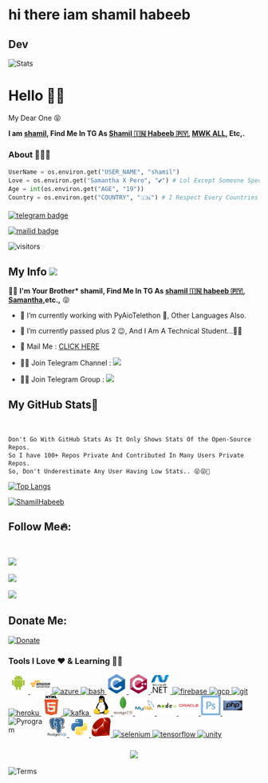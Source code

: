 
# hi there iam shamil habeeb
## Dev
![Stats](https://github-readme-stats.vercel.app/api?username=shamilhabeebnelli&show_icons=true&count_private=true&theme=dark)
# Hello 👋🏻

My Dear One 😝

<b> I am [shamil](https://github.com/shamilhabeebnelli), 
Find Me In TG As [Shamil 🇮🇳 Habeeb 🇵🇾](https://telegram.dog/shamilnelli), [MWK ALL](https://telegram.dog/mwklinks), Etc,. </b>

### About 🙋🏻‍♂️
```python
UserName = os.environ.get("USER_NAME", "shamil")
Love = os.environ.get("Samantha X Pero", "💕") # Lol Except Someone Special ( Don't Ask Who Is It )
Age = int(os.environ.get("AGE", "19"))
Country = os.environ.get("COUNTRY", "🇮🇳") # I Respect Every Countries Soviernity(Republic)
```
#### 
[![telegram badge](https://img.shields.io/badge/shamil🇮🇳%20habeeb🇵🇾-30302f?style=for-the-badge&logo=telegram)](https://t.me/shamilnelli)

[![mailid badge](https://img.shields.io/badge/shamil%20habeeb-30302f?style=for-the-badge&logo=gmail)](mailto:shamilhabeeb5@gmail.com)

![visitors](https://visitor-badge.laobi.icu/badge?page_id=HeimanPictures)


## My Info <img src="https://github.com/shamilhabeebnelli/shamilhabeebnelli/blob/main/Design/Hi.gif" width="30px"></h2>

👋🏻 <b>I'm Your Brother* shamil, Find Me In TG As [shamil 🇮🇳 habeeb 🇵🇾](https://telegram.me/shamilnelli), [Samantha](https://telegram.me/shamilXsamanthabot),etc.,</b> 😝

- 🔭 I’m currently working with PyAioTelethon 🤪, Other Languages Also.

- 🌱 I’m currently passed plus 2 😉, And I Am A Technical Student...👨‍⚕️

- 💬 Mail Me : [CLICK HERE](mailto:shamilhabeeb5@gmail.com)

- 👨‍💻 Join Telegram Channel : <a href="https://t.me/mwklinks"><img src="https://img.shields.io/badge/Telegram-Join%20Telegram%20Channel-blue.svg?logo=telegram"></a>

- 👨‍💻 Join Telegram Group : <a href="https://t.me/redbullfed"><img src="https://img.shields.io/badge/Telegram-Join%20Telegram%20Group-blue.svg?logo=telegram"></a>


## My GitHub Stats💛


<br>
    
```
Don't Go With GitHub Stats As It Only Shows Stats Of the Open-Source Repos. 
So I have 100+ Repos Private And Contributed In Many Users Private Repos.
So, Don't Underestimate Any User Having Low Stats.. 😝😝🤪
```

[![Top Langs](https://github-readme-stats.vercel.app/api/top-langs/?username=ShamilHabeebnelli&layout=compact&theme=radical)](https://github.com/shamilhabeebnelli)


<p align="left"> <a href="https://github.com/ryo-ma/github-profile-trophy"><img src="https://github-profile-trophy.vercel.app/?username=shamilhabeebnelli" alt="ShamilHabeeb" /></a> </p>

    
## Follow Me🔥:

<br>

<p align="left">
<a href="https://telegram.me/shamilneelli"><img src="https://img.shields.io/badge/MySelf-Shamil%20Habeeb-blue?style=for-the-badge&logo=telegram"></a>
</p>
<p align="left">
<a href="https://github.com/shamilhabeebnelli"><img src="https://img.shields.io/badge/GitHub-Follow%20on%20GitHub-active.svg?style=for-the-badge&logo=github"></a>
</p>
<p align="left">
<a href="https://www.instagram.com/_shamil.habeeb_/"><img src="https://img.shields.io/badge/Instagram-Shanu%20Shazz-blueviolet?style=for-the-badge&logo=instagram"></a>
</p>


## Donate Me:
[![Donate](https://img.shields.io/badge/Donate%20Us-Donate-darkgreen?style=for-the-badge)](wa.me/+919496300461)


#####

<h3 align="left">Tools I Love ♥️ & Learning 👨‍💻</h3>


<p align="left"> <a href="https://developer.android.com" target="_blank"> <img src="https://raw.githubusercontent.com/devicons/devicon/master/icons/android/android-original-wordmark.svg" alt="android" width="40" height="40"/> </a> <a href="https://aws.amazon.com" target="_blank"> <img src="https://raw.githubusercontent.com/devicons/devicon/master/icons/amazonwebservices/amazonwebservices-original-wordmark.svg" alt="aws" width="40" height="40"/> </a> <a href="https://azure.microsoft.com/en-in/" target="_blank"> <img src="https://www.vectorlogo.zone/logos/microsoft_azure/microsoft_azure-icon.svg" alt="azure" width="40" height="40"/> </a> <a href="https://www.gnu.org/software/bash/" target="_blank"> <img src="https://www.vectorlogo.zone/logos/gnu_bash/gnu_bash-icon.svg" alt="bash" width="40" height="40"/> </a> <a href="https://www.cprogramming.com/" target="_blank"> <img src="https://raw.githubusercontent.com/devicons/devicon/master/icons/c/c-original.svg" alt="c" width="40" height="40"/> </a> <a href="https://www.w3schools.com/cpp/" target="_blank"> <img src="https://raw.githubusercontent.com/devicons/devicon/master/icons/cplusplus/cplusplus-original.svg" alt="cplusplus" width="40" height="40"/> </a> <a href="https://dotnet.microsoft.com/" target="_blank"> <img src="https://raw.githubusercontent.com/devicons/devicon/master/icons/dot-net/dot-net-original-wordmark.svg" alt="dotnet" width="40" height="40"/> </a> <a href="https://firebase.google.com/" target="_blank"> <img src="https://www.vectorlogo.zone/logos/firebase/firebase-icon.svg" alt="firebase" width="40" height="40"/> </a> <a href="https://cloud.google.com" target="_blank"> <img src="https://www.vectorlogo.zone/logos/google_cloud/google_cloud-icon.svg" alt="gcp" width="40" height="40"/> </a> <a href="https://git-scm.com/" target="_blank"> <img src="https://www.vectorlogo.zone/logos/git-scm/git-scm-icon.svg" alt="git" width="40" height="40"/> </a> <a href="https://heroku.com" target="_blank"> <img src="https://www.vectorlogo.zone/logos/heroku/heroku-icon.svg" alt="heroku" width="40" height="40"/> </a> <a href="https://www.w3.org/html/" target="_blank"> <img src="https://raw.githubusercontent.com/devicons/devicon/master/icons/html5/html5-original-wordmark.svg" alt="html5" width="40" height="40"/> </a> <a href="https://kafka.apache.org/" target="_blank"> <img src="https://www.vectorlogo.zone/logos/apache_kafka/apache_kafka-icon.svg" alt="kafka" width="40" height="40"/> </a> <a href="https://www.linux.org/" target="_blank"> <img src="https://raw.githubusercontent.com/devicons/devicon/master/icons/linux/linux-original.svg" alt="linux" width="40" height="40"/> </a> <a href="https://www.mongodb.com/" target="_blank"> <img src="https://raw.githubusercontent.com/devicons/devicon/master/icons/mongodb/mongodb-original-wordmark.svg" alt="mongodb" width="40" height="40"/> </a> <a href="https://www.mysql.com/" target="_blank"> <img src="https://raw.githubusercontent.com/devicons/devicon/master/icons/mysql/mysql-original-wordmark.svg" alt="mysql" width="40" height="40"/> </a> <a href="https://nodejs.org" target="_blank"> <img src="https://raw.githubusercontent.com/devicons/devicon/master/icons/nodejs/nodejs-original-wordmark.svg" alt="nodejs" width="40" height="40"/> </a> <a href="https://www.oracle.com/" target="_blank"> <img src="https://raw.githubusercontent.com/devicons/devicon/master/icons/oracle/oracle-original.svg" alt="oracle" width="40" height="40"/> </a> <a href="https://www.photoshop.com/en" target="_blank"> <img src="https://raw.githubusercontent.com/devicons/devicon/master/icons/photoshop/photoshop-line.svg" alt="photoshop" width="40" height="40"/> </a> <a href="https://www.php.net" target="_blank"> <img src="https://raw.githubusercontent.com/devicons/devicon/master/icons/php/php-original.svg" alt="php" width="40" height="40"/> </a> <a href="https://www.postgresql.org" target="_blank"> <img src="https://raw.githubusercontent.com/devicons/devicon/master/icons/postgresql/postgresql-original-wordmark.svg" alt="postgresql" width="40" height="40"/> </a> <a href="https://www.python.org" target="_blank"> <img src="https://raw.githubusercontent.com/devicons/devicon/master/icons/python/python-original.svg" alt="python" width="40" height="40"/> </a> <a href="https://www.ruby-lang.org/en/" target="_blank"> <img src="https://raw.githubusercontent.com/devicons/devicon/master/icons/ruby/ruby-original.svg" alt="ruby" width="40" height="40"/> </a> <a href="https://www.selenium.dev" target="_blank"> <img src="https://raw.githubusercontent.com/detain/svg-logos/780f25886640cef088af994181646db2f6b1a3f8/svg/selenium-logo.svg" alt="selenium" width="40" height="40"/> </a> <a href="https://www.tensorflow.org" target="_blank"> <img src="https://www.vectorlogo.zone/logos/tensorflow/tensorflow-icon.svg" alt="tensorflow" width="40" height="40"/> </a> <a href="https://unity.com/" target="_blank"> <img src="https://www.vectorlogo.zone/logos/unity3d/unity3d-icon.svg" alt="unity" width="40" height="40"/> <a href="https://docs.pyrogram.org/" target="_blank"></a> <img align="left" alt="Pyrogram" width="78px" src="https://i.imgur.com/BOgY9ai.png"></a> </p>


#####

<p align="center">
    <img src="https://img.shields.io/badge/THANKS%20FOR-VISITING%20❤-red?style=for-the-badge&logo=github"/>
</p>


<img align="left" alt="Terms" width="130px" src="https://img.shields.io/badge/*%20Not%20Applied%20For%20Some%20Users-⚠️%20TERMS-orange?style=for-the-badge&logo="/>
